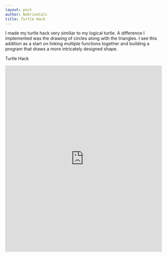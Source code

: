 ```yaml
---
layout: post
author: NobrineCalc
title: Turtle Hack 
---
```

I made my turtle hack very similiar to my logical turtle. A difference I implemented was the drawing of circles along with the triangles. I see this addition as a start on linking multiple functions together and building a program that draws a more intricately designed shape.

Turtle Hack
<iframe src="https://trinket.io/embed/python/6c6cfa194c?start=result" width="100%" height="600" frameborder="0" marginwidth="0" marginheight="0" allowfullscreen></iframe>

